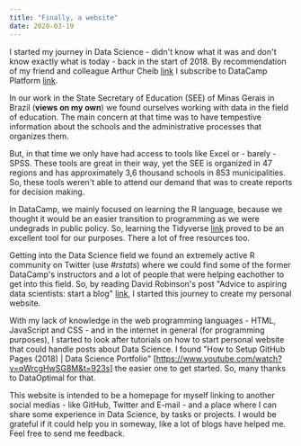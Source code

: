 ```yaml
---
title: "Finally, a website"
date: 2020-03-19
---
```


I started my journey in Data Science - didn't know what it was and don't know exactly what is today - back in the start of 2018. By recommendation of my friend and colleague Arthur Cheib [link](https://twitter.com/arthurcheib) I subscribe to DataCamp Platform [link](https://www.datacamp.com/).

In our work in the State Secretary of Education (SEE) of Minas Gerais in Brazil (**views on my own**) we found ourselves working with data in the field of education. The main concern at that time was to have tempestive information about the schools and the administrative processes that organizes them.

But, in that time we only have had access to tools like Excel or - barely - SPSS. These tools are great in their way, yet the SEE is organized in 47 regions and has approximately 3,6 thousand schools in 853 municipalities. So, these tools weren't able to attend our demand that was to create reports for decision making.

In DataCamp, we mainly focused on learning the R language, because we thought it would be an easier transition to programming as we were undegrads in public policy. So, learning the Tidyverse [link](https://www.tidyverse.org/) proved to be an excellent tool for our purposes. There a lot of free resources too.

Getting into the Data Science field we found an extremely active R community on Twitter (use *#rstats*) where we could find some of the former DataCamp's instructors and a lot of people that were helping eachother to get into this field. So, by reading David Robinson's post "Advice to aspiring data scientists: start a blog" [link](http://varianceexplained.org/r/start-blog/), I started this journey to create my personal website.

With my lack of knowledge in the web programming languages - HTML, JavaScript and CSS - and in the internet in general (for programming purposes), I started to look after tutorials on how to start personal website that could handle posts about Data Science. I found "How to Setup GitHub Pages (2018) | Data Science Portfolio" [https://www.youtube.com/watch?v=qWrcgHwSG8M&t=923s] the easier one to get started. So, many thanks to DataOptimal for that.

This website is intended to be a homepage for myself linking to another social medias - like GitHub, Twitter and E-mail - and a place where I can share some experience in Data Science, by tasks or projects. I would be grateful if it could help you in someway, like a lot of blogs have helped me. Feel free to send me feedback.

